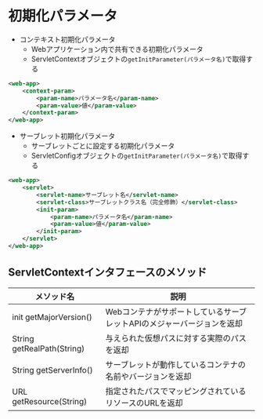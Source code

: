 # 初期化パラメータ

- コンテキスト初期化パラメータ
    - Webアプリケーション内で共有できる初期化パラメータ
    - ServletContextオブジェクトの`getInitParameter(パラメータ名)`で取得する
```xml
<web-app>
    <context-param>
        <param-name>パラメータ名</param-name>
        <param-value>値</param-value>
    </context-param>
</web-app>
```

- サーブレット初期化パラメータ
    - サーブレットごとに設定する初期化パラメータ
    - ServletConfigオブジェクトの`getInitParameter(パラメータ名)`で取得する
```xml
<web-app>
    <servlet>
        <servlet-name>サーブレット名</servlet-name>
        <servlet-class>サーブレットクラス名（完全修飾）</servlet-class>
        <init-param>
            <param-name>パラメータ名</param-name>
            <param-value>値</param-value>
        </init-param>
    </servlet>
</web-app>
```

## ServletContextインタフェースのメソッド

|メソッド名|説明|
|---|---|
|init getMajorVersion()|WebコンテナがサポートしているサーブレットAPIのメジャーバージョンを返却|
|String getRealPath(String)|与えられた仮想パスに対する実際のパスを返却|
|String getServerInfo()|サーブレットが動作しているコンテナの名前やバージョンを返却|
|URL getResource(String)|指定されたパスでマッピングされているリソースのURLを返却|